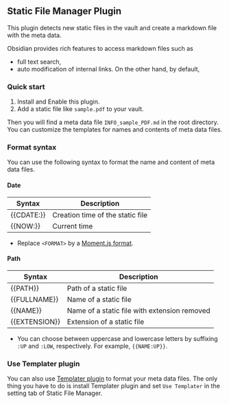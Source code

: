 ## Static File Manager Plugin

This plugin detects new static files in the vault and create a markdown file with the meta data.

Obsidian provides rich features to access markdown files such as
- full text search,
- auto modification of internal links.
On the other hand, by default, 

### Quick start
1. Install and Enable this plugin.
2. Add a static file like `sample.pdf` to your vault.

Then you will find a meta data file `INFO_sample_PDF.md` in the root directory.
You can customize the templates for names and contents of meta data files.

### Format syntax
You can use the following syntax to format the name and content of meta data files.
#### Date
| Syntax | Description |
| -- | -- |
| {{CDATE:<FORMAT>}} | Creation time of the static file  |
| {{NOW:<FORMAT>}} | Current time |

- Replace `<FORMAT>` by a [Moment.js format](https://momentjs.com/docs/#/displaying/format/).

#### Path
| Syntax | Description |
| -- | -- |
| {{PATH}} | Path of a static file |
| {{FULLNAME}} | Name of a static file |
| {{NAME}} | Name of a static file with extension removed |
| {{EXTENSION}} | Extension of a static file |

- You can choose between uppercase and lowercase letters by suffixing `:UP` and `:LOW`, respectively. For example, `{{NAME:UP}}`.

### Use Templater plugin
You can also use [Templater plugin](https://github.com/SilentVoid13/Templater) to format your meta data files.
The only thing you have to do is install Templater plugin and set `Use Templater` in the setting tab of Static File Manager.
